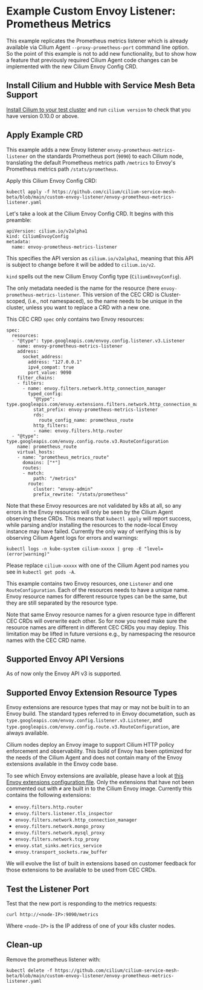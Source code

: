 # Example Custom Envoy Listener: Prometheus Metrics

This example replicates the Prometheus metrics listener which is
already available via Cilium Agent `--proxy-prometheus-port` command
line option. So the point of this example is not to add new
functionality, but to show how a feature that previously required
Cilium Agent code changes can be implemented with the new Cilium Envoy
Config CRD.


## Install Cilium and Hubble with Service Mesh Beta Support

[Install Cilium to your test cluster](../INSTALLATION.md) and run
`cilium version` to check that you have version 0.10.0 or above.


## Apply Example CRD

This example adds a new Envoy listener
`envoy-prometheus-metrics-listener` on the standards Prometheus port
(`9090`) to each Cilium node, translating the default Prometheus
metrics path `/metrics` to Envoy's Prometheus metrics path
`/stats/prometheus`.

Apply this Cilium Envoy Config CRD:

```
kubectl apply -f https://github.com/cilium/cilium-service-mesh-beta/blob/main/custom-envoy-listener/envoy-prometheus-metrics-listener.yaml
```

Let's take a look at the Cilium Envoy Config CRD. It begins with this
preamble:

```
apiVersion: cilium.io/v2alpha1
kind: CiliumEnvoyConfig
metadata:
  name: envoy-prometheus-metrics-listener
```

This specifies the API version as `cilium.io/v2alpha1`, meaning that
this API is subject to change before it will be added to
`cilium.io/v2`.

`kind` spells out the new Cilium Envoy Config type (`CiliumEnvoyConfig`).

The only metadata needed is the name for the resource (here
`envoy-prometheus-metrics-listener`. This version of the CEC CRD is
Cluster-scoped, (i.e., not namespaced), so the name needs to be unique
in the cluster, unless you want to replace a CRD with a new one.

This CEC CRD `spec` only contains two Envoy resources:
```
spec:
  resources:
  - "@type": type.googleapis.com/envoy.config.listener.v3.Listener
    name: envoy-prometheus-metrics-listener
    address:
      socket_address:
        address: "127.0.0.1"
        ipv4_compat: true
        port_value: 9090
    filter_chains:
    - filters:
      - name: envoy.filters.network.http_connection_manager
        typed_config:
          "@type": type.googleapis.com/envoy.extensions.filters.network.http_connection_manager.v3.HttpConnectionManager
          stat_prefix: envoy-prometheus-metrics-listener
          rds:
            route_config_name: prometheus_route
          http_filters:
          - name: envoy.filters.http.router
  - "@type": type.googleapis.com/envoy.config.route.v3.RouteConfiguration
    name: prometheus_route
    virtual_hosts:
    - name: "prometheus_metrics_route"
      domains: ["*"]
      routes:
      - match:
          path: "/metrics"
        route:
          cluster: "envoy-admin"
          prefix_rewrite: "/stats/prometheus"
```

Note that these Envoy resources are not validated by k8s at all, so
any errors in the Envoy resources will only be seen by the Cilium
Agent observing these CRDs. This means that `kubectl apply` will
report success, while parsing and/or installing the resources to the
node-local Envoy instance may have failed. Currently the only way of
verifying this is by observing Cilium Agent logs for errors and
warnings:

```
kubectl logs -n kube-system cilium-xxxxx | grep -E "level=(error|warning)"
```

Please replace `cilium-xxxxx` with one of the Cilium Agent pod names
you see in `kubectl get pods -A`.

This example contains two Envoy resources, one `Listener` and one
`RouteConfiguration`. Each of the resources needs to have a unique
name. Envoy resource names for different resource types can be the
same, but they are still separated by the resource type.

Note that same Envoy resource names for a given resource type in
different CEC CRDs will overwrite each other. So for now you need make
sure the resource names are different in different CEC CRDs you may
deploy. This limitation may be lifted in future versions e.g., by
namespacing the resource names with the CEC CRD name.


## Supported Envoy API Versions

As of now only the Envoy API v3 is supported.


## Supported Envoy Extension Resource Types

Envoy extensions are resource types that may or may not be built in to
an Envoy build. The standard types referred to in Envoy documetation,
such as `type.googleapis.com/envoy.config.listener.v3.Listener`, and
`type.googleapis.com/envoy.config.route.v3.RouteConfiguration`, are
always available.

Cilium nodes deploy an Envoy image to support Cilium HTTP policy
enforcement and observability. This build of Envoy has been optimized
for the needs of the Cilium Agent and does not contain many of the
Envoy extensions available in the Envoy code base.

To see which Envoy extensions are available, please have a look at
[this Envoy extensions configuration
file](https://github.com/cilium/proxy/blob/master/envoy_build_config/extensions_build_config.bzl).
Only the extensions that have not been commented out with `#` are
built in to the Cilium Envoy image. Currently this contains the
following extensions:

- `envoy.filters.http.router`
- `envoy.filters.listener.tls_inspector`
- `envoy.filters.network.http_connection_manager`
- `envoy.filters.network.mongo_proxy`
- `envoy.filters.network.mysql_proxy`
- `envoy.filters.network.tcp_proxy`
- `envoy.stat_sinks.metrics_service`
- `envoy.transport_sockets.raw_buffer`

We will evolve the list of built in extensions based on customer
feedback for those extensions to be available to be used from CEC
CRDs.

## Test the Listener Port

Test that the new port is responding to the metrics requests:

```
curl http://<node-IP>:9090/metrics
```

Where `<node-IP>` is the IP address of one of your k8s cluster nodes.

## Clean-up

Remove the prometheus listener with:

```
kubectl delete -f https://github.com/cilium/cilium-service-mesh-beta/blob/main/custom-envoy-listener/envoy-prometheus-metrics-listener.yaml
```
